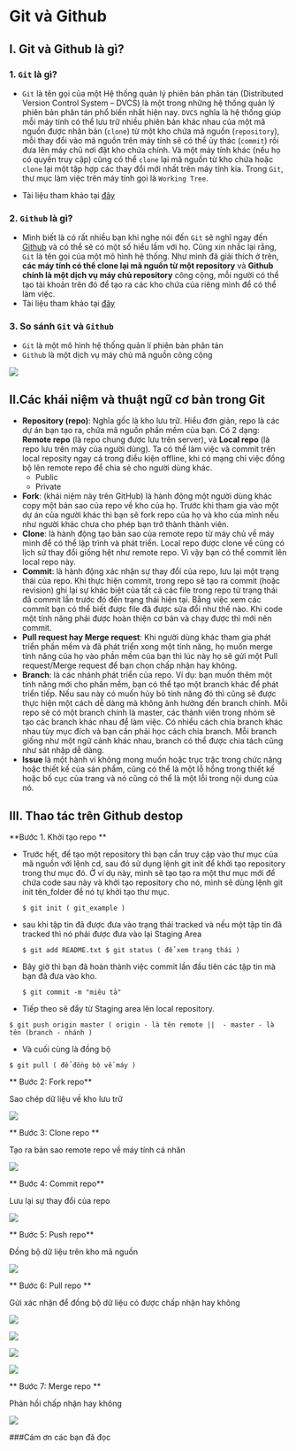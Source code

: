 ﻿# Git và Github

## I. Git và Github là gì?

### 1. `Git` là gì?
- `Git` là tên gọi của một Hệ thống quản lý phiên bản phân tán (Distributed Version Control System – DVCS) là một trong những hệ thống quản lý phiên bản phân tán phổ biến nhất hiện nay. `DVCS` nghĩa là hệ thống giúp mỗi máy tính có thể lưu trữ nhiều phiên bản khác nhau của một mã nguồn được nhân bản (`clone`) từ một kho chứa mã nguồn (`repository`), mỗi thay đổi vào mã nguồn trên máy tính sẽ có thể ủy thác (`commit`) rồi đưa lên máy chủ nơi đặt kho chứa chính. Và một máy tính khác (nếu họ có quyền truy cập) cũng có thể `clone` lại mã nguồn từ kho chứa hoặc `clone` lại một tập hợp các thay đổi mới nhất trên máy tính kia. Trong `Git`, thư mục làm việc trên máy tính gọi là `Working Tree`.
 
- Tài liệu tham khảo tại [đây](https://git-scm.com/docs/git-credential-store)


### 2. `Github` là gì?
- Mình biết là có rất nhiều bạn khi nghe nói đến `Git` sẽ nghĩ ngay đến [Github](https://github.com/)  và có thể sẽ có một số hiểu lầm với họ. Cũng xin nhắc lại rằng, `Git` là tên gọi của một mô hình hệ thống. Như mình đã giải thích ở trên, **các máy tính có thể clone lại mã nguồn từ một repository** và **Github chính là một dịch vụ máy chủ repository** công cộng, mỗi người có thể tạo tài khoản trên đó để tạo ra các kho chứa của riêng mình để có thể làm việc.
- Tài liệu tham khảo tại [đây](https://www.hostinger.vn/huong-dan/github-la-gi/)


### 3. So sánh `Git` và `Github`

- `Git` là một mô hình hệ thống quản lí phiên bản phân tán
- `Github` là một dịch vụ máy chủ mã nguồn công cộng

![](/images/1.png)
 
## II.Các khái niệm và thuật ngữ cơ bản trong Git
- **Repository (repo)**: Nghĩa gốc là kho lưu trữ. Hiểu đơn giản, repo là các dự án bạn tạo ra, chứa mã nguồn phần mềm của bạn. Có 2 dạng: **Remote repo** (là repo chung được lưu trên server), và **Local repo** (là repo lưu trên máy của người dùng). Ta có thể làm việc và commit trên local reposity ngay cả trong điều kiện offline, khi có mạng chỉ việc đồng bộ lên remote repo để chia sẻ cho người dùng khác.
   - Public
   - Private
- **Fork**: (khái niệm này trên GitHub) là hành động một người dùng khác copy một bản sao của repo về kho của họ. Trước khi tham gia vào một dự án của người khác thì bạn sẽ fork repo của họ và kho của mình nếu như người khác chưa cho phép bạn trở thành thành viên.
- **Clone**: là hành động tạo bản sao của remote repo từ máy chủ về máy mình để có thể lập trình và phát triển. Local repo được clone về cũng có lịch sử thay đổi giống hệt như remote repo. Vì vậy bạn có thể commit lên local repo này.
- **Commit**: là hành động xác nhận sự thay đổi của repo, lưu lại một trạng thái của repo. Khi thực hiện commit, trong repo sẽ tạo ra commit (hoặc revision) ghi lại sự khác biệt của tất cả các file trong repo từ trạng thái đã commit lần trước đó đến trạng thái hiện tại. Bằng việc xem các commit bạn có thể biết được file đã được sửa đổi như thế nào. Khi code một tính năng phải được hoàn thiện cơ bản và chạy được thì mới nên commit.
- **Pull request hay Merge request**: Khi người dùng khác tham gia phát triển phần mềm và đã phát triển xong một tính năng, họ muốn merge tính năng của họ vào phần mềm của bạn thì lúc này họ sẽ gửi một Pull request/Merge request để bạn chọn chấp nhận hay không.
- **Branch**: là các nhánh phát triển của repo. Ví dụ: bạn muốn thêm một tính năng mới cho phần mềm, bạn có thể tạo một branch khác để phát triển tiếp. Nếu sau này có muốn hủy bỏ tính năng đó thì cũng sẽ được thực hiện một cách dễ dàng mà không ảnh hưởng đến branch chính. Mỗi repo sẽ có một branch chính là master, các thành viên trong nhóm sẽ tạo các branch khác nhau để làm việc. Có nhiều cách chia branch khác nhau tùy mục đích và bạn cần phải học cách chia branch. Mỗi branch giống như một ngữ cảnh khác nhau, branch có thể được chia tách cũng như sát nhập dễ dàng.
- **Issue** là một hành vi không mong muốn hoặc trục trặc trong chức năng hoặc thiết kế của sản phẩm, cũng có thể là một lỗ hổng trong thiết kế hoặc bố cục của trang và nó cũng có thể là một lỗi trong nội dung của nó.
                               
## III. Thao tác trên Github destop

   **Bước 1. Khởi tạo repo **

- Trước hết, để tạo một repository thì bạn cần truy cập vào thư mục của mã nguồn với lệnh cd, sau đó sử dụng lệnh git init để khởi tạo repository trong thư mục đó. Ở ví dụ này, mình sẽ tạo tạo ra một thư mục mới để chứa code sau này và khởi tạo repository cho nó, mình sẽ dùng lệnh git init tên_folder để nó tự khởi tạo thư mục.
 
   `$ git init ( git_example )`
- sau khi tập tin đã được đưa vào trạng thái tracked và nếu một tập tin đã tracked thì nó phải được đưa vào lại Staging Area 

  
  `$ git add README.txt $ git status ( để xem trạng thái )`
- Bây giờ thì bạn đã hoàn thành việc commit lần đầu tiên các tập tin mà bạn đã đưa vào kho.
 
  `$ git commit -m "miêu tả"`
- Tiếp theo sẽ đẩy từ Staging area lên local repository.

 `$ git push origin master ( origin - là tên remote ||  - master - là tên (branch - nhánh )`

 - Và cuối cùng là đồng bộ

 `$ git pull ( để đồng bộ về máy )`

** Bước 2: Fork repo**

Sao chép dữ liệu về kho lưu trữ 

![](/images/fork.png)

** Bước 3: Clone repo **

Tạo ra bản sao remote repo về máy tính cá nhân 


![](/images/clone.png)

** Bước 4: Commit repo**

Lưu lại sự thay đổi của repo


![](/images/commit.png)

** Bước 5: Push repo**

Đồng bộ dữ liệu trên kho mã nguồn 


![](/images/push.png)


** Bước 6: Pull repo ** 

Gửi xác nhận để đồng bộ dữ liệu có được chấp nhận hay không
 

![](/images/pull1.png)


![](/images/pull2.png)


![](/images/pull3.png)


![](/images/pull4.png)


** Bước 7: Merge repo **

Phản hồi chấp nhận hay không 


![](/images/end.png)


###Cám ơn các bạn đã đọc


